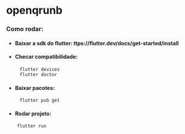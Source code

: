 # openqrunb

### Como rodar:

+ #### Baixar a sdk do flutter: ttps://flutter.dev/docs/get-started/install
     
+ #### Checar compatibilidade: 
```
     flutter devices 
     flutter doctor
```
+ #### Baixar pacotes: 
```
     flutter pub get
```   
 + #### Rodar projeto: 
 ```   
     flutter run
 ``` 
      
